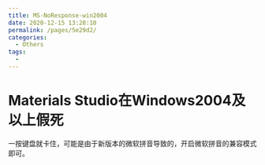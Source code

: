 ```yaml
---
title: MS-NoResponse-win2004
date: 2020-12-15 13:28:10
permalink: /pages/5e29d2/
categories:
  - Others
tags:
  - 
---
```

# Materials Studio在Windows2004及以上假死

一按键盘就卡住，可能是由于新版本的微软拼音导致的，开启微软拼音的兼容模式即可。